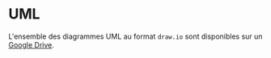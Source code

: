 # UML

L'ensemble des diagrammes UML au format `draw.io` sont disponibles sur un [Google Drive](https://drive.google.com/drive/u/1/folders/1DsMHN0Vrl8s-arjpQuYvHTnzzueewBU8).